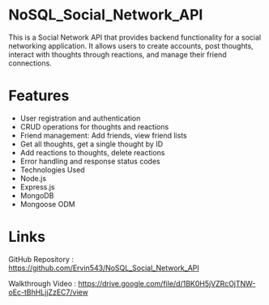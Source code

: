 # NoSQL_Social_Network_API

This is a Social Network API that provides backend functionality for a social networking application. It allows users to create accounts, post thoughts, interact with thoughts through reactions, and manage their friend connections.

# Features

* User registration and authentication
* CRUD operations for thoughts and reactions
* Friend management: Add friends, view friend lists
* Get all thoughts, get a single thought by ID
* Add reactions to thoughts, delete reactions
* Error handling and response status codes
* Technologies Used
* Node.js
* Express.js
* MongoDB
* Mongoose ODM

# Links

GitHub Repository : https://github.com/Ervin543/NoSQL_Social_Network_API

Walkthrough Video : https://drive.google.com/file/d/1BK0H5jVZRcOjTNW-oEc-tBhHLjjZzEC7/view